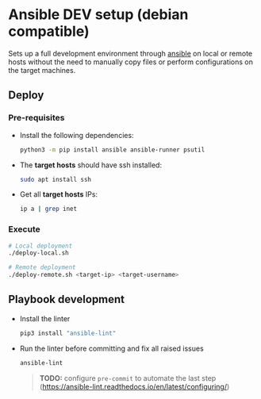 # Ansible DEV setup (debian compatible)

Sets up a full development environment through [ansible](https://www.ansible.com/)
on local or remote hosts without the need to manually copy files or perform
configurations on the target machines.

## Deploy

### Pre-requisites

- Install the following dependencies:

  ```bash
  python3 -m pip install ansible ansible-runner psutil
  ```

- The **target hosts** should have ssh installed:

  ```bash
  sudo apt install ssh
  ```

- Get all **target hosts** IPs:

  ```bash
  ip a | grep inet
  ```

### Execute

```bash
# Local deployment
./deploy-local.sh

# Remote deployment
./deploy-remote.sh <target-ip> <target-username>
```

## Playbook development

- Install the linter
  ```bash
  pip3 install "ansible-lint"
  ```
- Run the linter before committing and fix all raised issues
  ```bash
  ansible-lint
  ```
  > **TODO:** configure `pre-commit` to automate the last step (https://ansible-lint.readthedocs.io/en/latest/configuring/)
